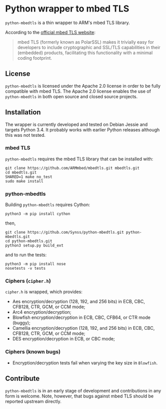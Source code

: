 # Python wrapper to mbed TLS

`python-mbedtls` is a thin wrapper to ARM's mbed TLS library.

According to the [official mbed TLS website](https://tls.mbed.org):
> mbed TLS (formerly known as PolarSSL) makes it trivially easy for developers
> to include cryptographic and SSL/TLS capabilities in their (embedded)
> products, facilitating this functionality with a minimal coding footprint.

## License

`python-mbedtls` is licensed under the Apache 2.0 license in order to be fully
compatible with mbed TLS.  The Apache 2.0 license enables the use of
`python-mbedtls` in both open source and closed source projects.


## Installation

The wrapper is currently developed and tested on Debian Jessie and targets
Python 3.4.  It probably works with earlier Python releases although this was
not tested.


### mbed TLS

`python-mbedtls` requires the mbed TLS library that can be installed with:

	git clone https://github.com/ARMmbed/mbedtls.git mbedtls.git
	cd mbedtls.git
	SHARED=1 make no_test
	sudo make install


### python-mbedtls

Building `python-mbedtls` requires Cython:

	python3 -m pip install cython

then,

	git clone https://github.com/Synss/python-mbedtls.git python-mbedtls.git
	cd python-mbedtls.git
	python3 setup.py build_ext

and to run the tests:

	python3 -m pip install nose
	nosetests -v tests


### Ciphers (`cipher.h`)

`cipher.h` is wrapped, which provides:

- Aes encryption/decryption (128, 192, and 256 bits) in ECB, CBC, CFB128,
  CTR, GCM, or CCM mode;
- Arc4 encryption/decryption;
- Blowfish encryption/decryption in ECB, CBC, CFB64, or CTR mode (buggy);
- Camellia encryption/decryption (128, 192, and 256 bits) in ECB, CBC,
  CFB128, CTR, GCM, or CCM mode;
- DES encryption/decryption in ECB, or CBC mode;

### Ciphers (known bugs)

- Encryption/decryption tests fail when varying the key size in `Blowfish`.


## Contribute

`python-mbedtls` is in an early stage of development and contributions in any
form is welcome.  Note, however, that bugs against mbed TLS should be reported
upstream directly.
